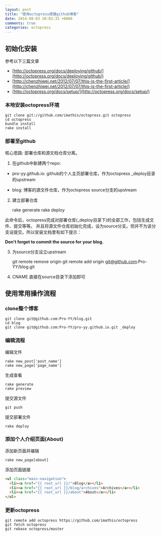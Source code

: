 ```yaml
---
layout: post
title: "使用octopress搭建github博客"
date: 2014-08-03 10:03:33 +0800
comments: true
categories: octopress
---
```


## 初始化安装

参考以下三篇文章

- [http://octopress.org/docs/deploying/github/](http://octopress.org/docs/deploying/github/)
- [http://chenzhiwei.net/2012/07/07/this-is-the-first-article/](http://chenzhiwei.net/2012/07/07/this-is-the-first-article/)
- [http://octopress.org/docs/setup/](http://octopress.org/docs/setup/)

### 本地安装octopress环境

    git clone git://github.com/imathis/octopress.git octopress
    cd octopress
    bundle install
    rake install


### 部署至github

核心思路: 部署仓库和源文档仓库分离。

1. 在github中新建两个repo:

- pro-yy.github.io: github的个人主页部署仓库，作为octopress \_deploy目录的upstream

- blog: 博客的源文件仓库，作为octopress source分支的upstream

2. 建立部署仓库

    rake generate
    rake deploy

此命令后，octopress完成对部署仓库(\_deploy目录下)的全部工作，包括生成文件、提交等等。
并且将源文件仓库初始化完成，设为source分支。但并不为该分支设提交。所以安装文档里有如下提示：

**Don't forget to commit the source for your blog.**

3. 为source分支设立upstream

    git remote remove origin
    git remote add origin git@github.com:Pro-YY/blog.git
 
4. CNAME 直接在source目录下添加即可

## 使用常用操作流程
 
### clone整个博客
 
    git clone git@github.com:Pro-YY/blog.git
    cd blog
    git clone git@github.com:Pro-YY/pro-yy.github.io.git _deploy


### 编辑流程

编辑文件

    rake new_post['post_name']
    rake new_page['page_name']

生成查看

    rake generate
    rake preview

提交源文件

    git push

提交部署文件

    rake deploy


### 添加个人介绍页面(About)

添加新页面并编辑

    rake new_page[about]

添加页面链接

```html source/_includes/custom/navigation.html
<ul class="main-navigation">
  <li><a href="{{ root_url }}/">Blog</a></li>
  <li><a href="{{ root_url }}/blog/archives">Archives</a></li>
  <li><a href="{{ root_url }}/about">About</a></li>
</ul>
```

### 更新octopress

    git remote add octopress https://github.com/imathis/octopress
    git fetch octopress
    git rebase octopress/master
